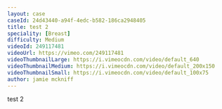 ```yaml
---
layout: case
caseId: 24d43440-a94f-4edc-b582-186ca2948405
title: test 2
speciality: [Breast]
difficulty: Medium
videoId: 249117481
videoUrl: https://vimeo.com/249117481
videoThumbnailLarge: https://i.vimeocdn.com/video/default_640
videoThumbnailMedium: https://i.vimeocdn.com/video/default_200x150
videoThumbnailSmall: https://i.vimeocdn.com/video/default_100x75
author: jamie mckniff
---
```


test 2